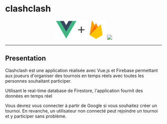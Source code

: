 # clashclash
<div align="center">
<img height="64px" src="./src/assets/vueplusfire.png">
<a href="https://image.noelshack.com/fichiers/2020/02/6/1578760593-screen2.png">
    <img src="https://image.noelshack.com/fichiers/2020/02/6/1578760593-screen2.png">
</a>
</div>

___



## Presentation

Clashclash est une application réalisée avec Vue.js et Firebase permettant aux joueurs d'organiser des tournois en temps réels avec toutes les personnes souhaitant participer.

Utilisant le real-time database de Firestore, l'application fournit des données en temps réel

Vous devrez vous connecter à partir de Google si vous souhaitez créer un tournoi. En revanche, un utilisateur non connecté peut rejoindre un tournoi et y participer sans problème.

